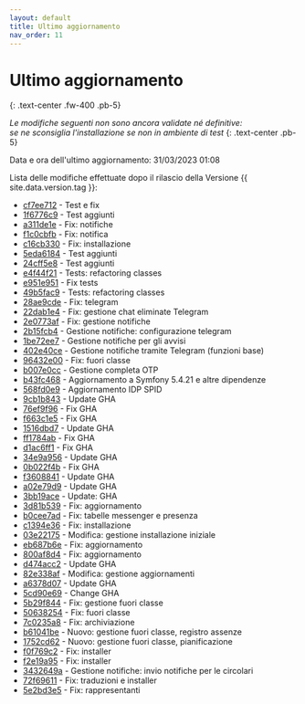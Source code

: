 ```yaml
---
layout: default
title: Ultimo aggiornamento
nav_order: 11
---
```


# Ultimo aggiornamento
{: .text-center .fw-400 .pb-5}

_Le modifiche seguenti non sono ancora validate né definitive:<br>se ne sconsiglia l'installazione se non in ambiente di test_
{: .text-center .pb-5}

Data e ora dell'ultimo aggiornamento: 31/03/2023 01:08

Lista delle modifiche effettuate dopo il rilascio della Versione {{ site.data.version.tag }}:

- [cf7ee712](http://github.com/iisgiua/giuaschool/commit/cf7ee7126f893d944c8a65c2e548367d5e2ea310) - Test e fix
- [1f6776c9](http://github.com/iisgiua/giuaschool/commit/1f6776c9565996318b372cb7ae430425430e1d08) - Test aggiunti
- [a311de1e](http://github.com/iisgiua/giuaschool/commit/a311de1e0f104ba02848c315902206a406e68872) - Fix: notifiche
- [f1c0cbfb](http://github.com/iisgiua/giuaschool/commit/f1c0cbfb63b5bbfb0bb3291f6690b0b02375d97c) - Fix: notifica
- [c16cb330](http://github.com/iisgiua/giuaschool/commit/c16cb330d2cf20b35f34d391a30801b33854ac87) - Fix: installazione
- [5eda6184](http://github.com/iisgiua/giuaschool/commit/5eda6184e61e039a44e8c8b584f7918642c1cee7) - Test aggiunti
- [24cff5e8](http://github.com/iisgiua/giuaschool/commit/24cff5e8bcfb905ecfef250e913ded6b3ede6c72) - Test aggiunti
- [e4f44f21](http://github.com/iisgiua/giuaschool/commit/e4f44f21836ec10f79fa1f50a63fdeed2b2036d4) - Tests: refactoring classes
- [e951e951](http://github.com/iisgiua/giuaschool/commit/e951e9513e9fbf29b59e2bf4227003bd35d67610) - Fix tests
- [49b5fac9](http://github.com/iisgiua/giuaschool/commit/49b5fac9a3931f394b8916a8c768a794390a8b20) - Tests: refactoring classes
- [28ae9cde](http://github.com/iisgiua/giuaschool/commit/28ae9cde188a21cab9c3b1b40de842add208c4fd) - Fix: telegram
- [22dab1e4](http://github.com/iisgiua/giuaschool/commit/22dab1e424dde1405701354052b848564b76a233) - Fix: gestione chat eliminate Telegram
- [2e0773af](http://github.com/iisgiua/giuaschool/commit/2e0773afe0cb0da6658a26ff10233ca45f0b2d1c) - Fix: gestione notifiche
- [2b15fcb4](http://github.com/iisgiua/giuaschool/commit/2b15fcb44c3f74c4eda8f9d9ecdbf21c00043a7d) - Gestione notifiche: configurazione telegram
- [1be72ee7](http://github.com/iisgiua/giuaschool/commit/1be72ee7c7376f2503b1adb8729d548b162431eb) - Gestione notifiche per gli avvisi
- [402e40ce](http://github.com/iisgiua/giuaschool/commit/402e40ce0570d2b5f0347104d9e9f3fb0c356048) - Gestione notifiche tramite Telegram (funzioni base)
- [96432e00](http://github.com/iisgiua/giuaschool/commit/96432e00734b451fd367dbfb02adba4162ffe3d1) - Fix: fuori classe
- [b007e0cc](http://github.com/iisgiua/giuaschool/commit/b007e0ccf1fa3e8b5a69af67dac60f82aab99959) - Gestione completa OTP
- [b43fc468](http://github.com/iisgiua/giuaschool/commit/b43fc468f3d729ddce6501684ddf3412ad1858d6) - Aggiornamento a Symfony 5.4.21 e altre dipendenze
- [568fd0e9](http://github.com/iisgiua/giuaschool/commit/568fd0e984a60622c828266d736948d687fba099) - Aggiornamento IDP SPID
- [9cb1b843](http://github.com/iisgiua/giuaschool/commit/9cb1b84363923ed62f1b85ac3fdf74c07fb45aa8) - Update GHA
- [76ef9f96](http://github.com/iisgiua/giuaschool/commit/76ef9f96ab883399d410a68dd588e05ce240c782) - Fix GHA
- [f663c1e5](http://github.com/iisgiua/giuaschool/commit/f663c1e5c3159deb2630017d06ce30a5e1b974d2) - Fix GHA
- [1516dbd7](http://github.com/iisgiua/giuaschool/commit/1516dbd77d448d3c326dab01c0510e1309ffd447) - Update GHA
- [ff1784ab](http://github.com/iisgiua/giuaschool/commit/ff1784abe3493e9b0b747e799c68ca360c865724) - Fix GHA
- [d1ac6ff1](http://github.com/iisgiua/giuaschool/commit/d1ac6ff1a560d1a091aa9f780c005d10f6ece6a1) - Fix GHA
- [34e9a956](http://github.com/iisgiua/giuaschool/commit/34e9a956ae3e6ee8725254665f3c23b05428737b) - Update GHA
- [0b022f4b](http://github.com/iisgiua/giuaschool/commit/0b022f4b64d769f33605f4745cc1071a774c5668) - Fix GHA
- [f3608841](http://github.com/iisgiua/giuaschool/commit/f360884157eb7b7ac9caf0897e1611ff109349a2) - Update GHA
- [a02e79d9](http://github.com/iisgiua/giuaschool/commit/a02e79d9b1d6434da5f360e7aea3d8f326621e00) - Update GHA
- [3bb19ace](http://github.com/iisgiua/giuaschool/commit/3bb19aceedc8b7d4e7006e06e6fd6cd87a154205) - Update: GHA
- [3d81b539](http://github.com/iisgiua/giuaschool/commit/3d81b53932781de4f68914ad31dd02820005df97) - Fix: aggiornamento
- [b0cee7ad](http://github.com/iisgiua/giuaschool/commit/b0cee7ad0dc20cbeec3a7c2af6273b9884a47683) - Fix: tabelle messenger e presenza
- [c1394e36](http://github.com/iisgiua/giuaschool/commit/c1394e36583058dd9b79459f804cf5c545613211) - Fix: installazione
- [03e22175](http://github.com/iisgiua/giuaschool/commit/03e221753d8fb4186cf735647cea022f2e7ce4e7) - Modifica: gestione installazione iniziale
- [eb687b6e](http://github.com/iisgiua/giuaschool/commit/eb687b6ede4848e58246e0c54c15c3b155a45a55) - Fix: aggiornamento
- [800af8d4](http://github.com/iisgiua/giuaschool/commit/800af8d40a97d17dd6d06d387e3cb7086ee84783) - Fix: aggiornamento
- [d474acc2](http://github.com/iisgiua/giuaschool/commit/d474acc2037abf53491aa1c064964255af87da75) - Update GHA
- [82e338af](http://github.com/iisgiua/giuaschool/commit/82e338af0c227621d505e1f5f574195f35645462) - Modifica: gestione aggiornamenti
- [a6378d07](http://github.com/iisgiua/giuaschool/commit/a6378d075a7bb731a584e7a452d04587893db2f4) - Update GHA
- [5cd90e69](http://github.com/iisgiua/giuaschool/commit/5cd90e695623d59065473982a1533fece0585bab) - Change GHA
- [5b29f844](http://github.com/iisgiua/giuaschool/commit/5b29f8442a95d31bee03ad4a01b0b263402d6158) - Fix: gestione fuori classe
- [50638254](http://github.com/iisgiua/giuaschool/commit/506382549fc081c9b6179e17f62ecb71b31069d2) - Fix: fuori classe
- [7c0235a8](http://github.com/iisgiua/giuaschool/commit/7c0235a8a6086faaaf022383c0ed4f49922edc24) - Fix: archiviazione
- [b61041be](http://github.com/iisgiua/giuaschool/commit/b61041be1b4ab7072d496bd3ca68aeb36b84bbb0) - Nuovo: gestione fuori classe, registro assenze
- [1752cd62](http://github.com/iisgiua/giuaschool/commit/1752cd6203aeb7272d058a65bd5b8b0531cd39e9) - Nuovo: gestione fuori classe, pianificazione
- [f0f769c2](http://github.com/iisgiua/giuaschool/commit/f0f769c264b552942f1e9a9ada7a2d6711dd67a6) - Fix: installer
- [f2e19a95](http://github.com/iisgiua/giuaschool/commit/f2e19a95d6889882fcfad882a0fcb2832b3b7ca4) - Fix: installer
- [3432649a](http://github.com/iisgiua/giuaschool/commit/3432649a60de26bb8aa206620418c9df18c8ceb0) - Gestione notifiche: invio notifiche per le circolari
- [72f69611](http://github.com/iisgiua/giuaschool/commit/72f69611bd9bd5eb3c5360a116d09f3d94f1b9ff) - Fix: traduzioni e installer
- [5e2bd3e5](http://github.com/iisgiua/giuaschool/commit/5e2bd3e5819432ba66cada669a4a03ef02c911d1) - Fix: rappresentanti


